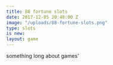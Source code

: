 ```yaml
---
title: 88 fortune slots
date: 2017-12-05 20:40:00 Z
image: "/uploads/88-fortune-slots.png"
type: slots
is new: 
layout: game
---
```


something long about games'